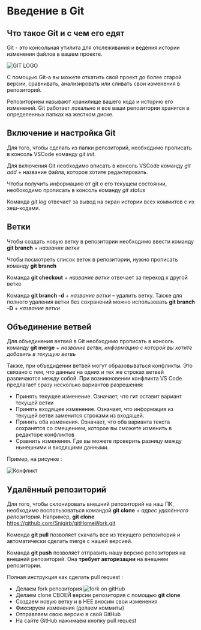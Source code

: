 # Введение в Git

## Что такое Git и с чем его едят

Git - это консольная утилита для отслеживания и ведения истории изменения файлов в вашем проекте.

![GIT LOGO](Gitlogo.png)

С помощью Git-a вы можете откатить свой проект до более старой версии, сравнивать, анализировать или сливать свои изменения в репозиторий.

Репозиторием называют хранилище вашего кода и историю его изменений. Git работает локально и все ваши репозитории хранятся в определенных папках на жестком диске.

## Включение и настройка Git

Для того, чтобы сделать из папки репозиторий, необходимо прописать в консоль VSCode команду *git init*.

Для включения Git необходимо вписать в консоль VSCode команду *git add* + название файла, которое хотите редактировать.

Чтобы получить информацию от git о его текущем состоянии, необоходимо прописать в консоль команду *git status*

Команда *git log*  отвечает за вывод на экран истории всех коммитов с их хеш-кодами.

## Ветки

Чтобы создать новую ветку в репозитории необходимо ввести команду **git branch** + *название ветки*

Чтобы посмотреть список веток в репозитории, нужно прописать команду **git branch**

Команда **git checkout** + *название ветки* отвечает за переход к другой ветке

Команда **git branch -d** + *название ветки* – удалить ветку. Также для полного удаления ветки без сохранений можно использовать **git branch -D** + *название ветки* 
## Объединение ветвей

Для объединения ветвей в Git необходимо прописать в консоль команду **git merge** + *название ветви, информацию с которой вы хотите добавить в текущую ветвь*

Также, при объедидении ветвей могут образовываться конфликты. Это связано с тем, что данные на одних и тех же строках ветвей различаются между собой. При возникновении конфликта VS Code предлагает сразу несколько вариантов разрешения:

* Принять текущее изменение. Означает, что гит оставит вариант текущей ветки
* Принять входящее изменение. Означает, что информация из текущей ветви заменится строками из входящей.
* Принять оба изменения. Означает, что оба варианта текста сохранятся со смещением, которое вы сможете изменить в редакторе конфликтов
* Сравнить изменения. Где вы можете проверить разницу между нынешними и входящими данными.

Пример, на рисунке :

![Конфликт](scr1.png)

## Удалённый репозиторий

Для того, чтобы склонировать внешний репозиторий на наш ПК, необходимо воспользоваться командой **git clone** + *адрес удалённого репозитория*.
Например, **git clone** https://github.com/Snigirb/gitHomeWork.git

Коменда **git pull** позволяет скачать все из текущего репозитория и автоматически сделать merge с нашей версией.

Команда **git push** позволяет отправить нашу версию репозитория на внешний репозиторий. Она **требует авторизации** на внешнем репозитории.

Полная инструкция как сделать pull request :
* Делаем fork репозитория
![fork on gitHub](scr2.png)
* Делаем clone СВОЕЙ версии репозитория c помощью **git clone**
* Создаем новую ветку и в НЕЕ вносим свои изменения
* Фиксируем изменения (делаем коммиты)
* Отправляем свою версию в свой GitHub
* На сайте GitHub нажимаем кнопку pull request